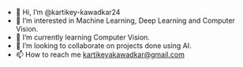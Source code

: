 - 👋 Hi, I’m @kartikey-kawadkar24
- 👀 I’m interested in Machine Learning, Deep Learning and Computer Vision.
- 🌱 I’m currently learning Computer Vision.
- 💞️ I’m looking to collaborate on projects done using AI.
- 📫 How to reach me <kartikeyakawadkar@gmail.com>

<!---
kartikey-kawadkar24/kartikey-kawadkar24 is a ✨ special ✨ repository because its `README.md` (this file) appears on your GitHub profile.
You can click the Preview link to take a look at your changes.
--->

